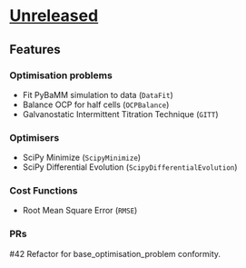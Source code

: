# [Unreleased](https://github.com/paramm-team/pybamm-param/)

## Features

### Optimisation problems

* Fit PyBaMM simulation to data (`DataFit`)
* Balance OCP for half cells (`OCPBalance`)
* Galvanostatic Intermittent Titration Technique (`GITT`)

### Optimisers

* SciPy Minimize (`ScipyMinimize`)
* SciPy Differential Evolution (`ScipyDifferentialEvolution`)

### Cost Functions
* Root Mean Square Error (`RMSE`)


### PRs

#42 Refactor for base_optimisation_problem conformity.